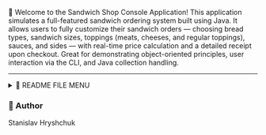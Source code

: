 🥪 Welcome to the Sandwich Shop Console Application!
This application simulates a full-featured sandwich ordering system built using Java. It allows users to fully customize their sandwich orders — choosing bread types, sandwich sizes, toppings (meats, cheeses, and regular toppings), sauces, and sides — with real-time price calculation and a detailed receipt upon checkout. Great for demonstrating object-oriented principles, user interaction via the CLI, and Java collection handling.

---
<details>
  <summary>🧾 README FILE MENU</summary>

  <details>
    <summary>🛠 Technologies Used</summary>

  * Java 17+
  * File I/O
  * Collections API
  * Java Time API

  </details>

  <details>
    <summary>🧠 Features</summary>

  #### 🏠 Home Screen
  * New Order
  * Exit

  #### 📋 Order Menu
  * Add Sandwich  
    * Bread (type, size)  
    * Meat Toppings  
    * Cheese Toppings  
    * Regular Toppings  
    * Sauces  
    * Sides  
    * Toasted (yes/no)  
  * Add Drink  
  * Add Chips  
  * Signature Sandwiches  
  * Checkout  
  * Cancel Order  
  
  </details>

<details>
  <summary>💻 Application Interface</summary>

  ### Home Screen: 
  ![alt text](src/main/resources/pictures/homeScreen.PNG)

  ### Order Screen:
  ![alt text](src/main/resources/pictures/orderScreen.PNG)
  
  ### Topping Screen:
  ![alt text](src/main/resources/pictures/toppingScreen.PNG)
   
  </details>

  <details>
    <summary>📂 File Structure</summary>

  <details>
    <summary>🧱 builders</summary>

  * 🛠️ `OrderBuilder.java`  
  * 🧰 `SandwichBuilder.java`  
  * 👨‍🍳 `SignatureSandwich.java`
  * 🧑‍🍳 `SignatureSandwichCustomize.java`

  </details>

  <details>
    <summary>🧩 enums</summary>

  * 🧩 `BreadSize.java`

  </details>

  <details>
    <summary>📝 filemanager</summary>

  * 🧾 `ReceiptFileManager.java`

  </details>

  <details>
    <summary>📦 modele</summary>

  * 🍞 `Bread.java`  
  * 🧀 `CheeseTopping.java`  
  * 🧺 `Chips.java`  
  * 🧃 `Drink.java`  
  * 🥓 `MeatTopping.java`  
  * 🧾 `Order.java`  
  * 🥬 `RegularTopping.java`  
  * 🥪 `Sandwich.java`  
  * 🧂 `Sauce.java`  
  * 🍟 `Sides.java`   
  * 🧩 `Topping.java` (abstract base class)

  </details>

  <details>
    <summary>🖥️ ui</summary>

  * 🏠 `HomeScreen.java`  
  * ▶️ `Main.java`

  </details>
  <details>
    <summary>🧪 Testing</summary>

  * Unit tests can be added using **JUnit 5**.
  * Focus areas include:
    * Sandwich price calculation logic
    * Topping selection and validation
    * Order total correctness
    * File output via `ReceiptFileManager`
  
  </details>

  </details>
</details>


### 👤 Author
Stanislav Hryshchuk 
